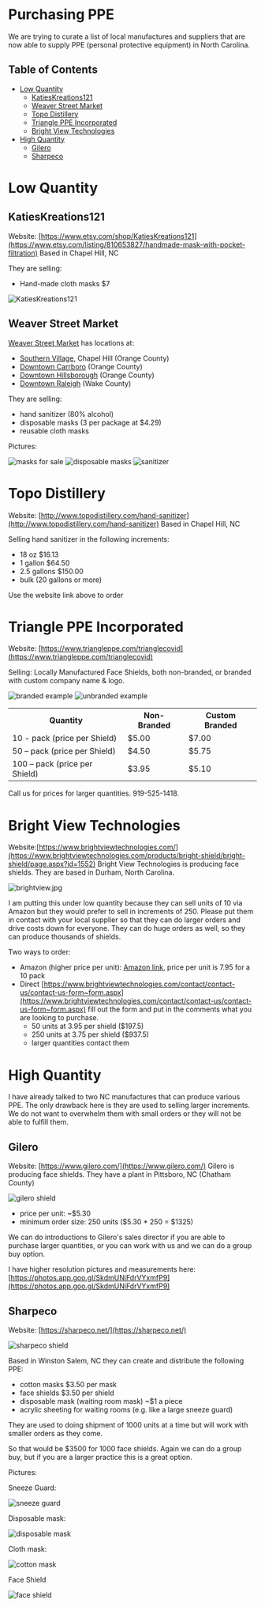# Purchasing PPE

We are trying to curate a list of local manufactures and suppliers that are now able to supply PPE (personal protective equipment) in North Carolina.

## Table of Contents

* [Low Quantity](#low-quantity)
   * [KatiesKreations121](#katieskreations121)
   * [Weaver Street Market](#weaver-street-market)
   * [Topo Distillery](#topo-distillery)
   * [Triangle PPE Incorporated](#triangle-ppe-incorporated)
   * [Bright View Technologies](#bright-view-technologies)
* [High Quantity](#high-quantity)
   * [Gilero](#gilero)
   * [Sharpeco](#sharpeco)

# Low Quantity

## KatiesKreations121

Website: [https://www.etsy.com/shop/KatiesKreations121](https://www.etsy.com/listing/810653827/handmade-mask-with-pocket-filtration)
Based in Chapel Hill, NC

They are selling:

- Hand-made cloth masks $7

![KatiesKreations121](../images/KatiesKreations121.jpeg)

## Weaver Street Market

[Weaver Street Market](https://www.weaverstreetmarket.coop/) has locations at:

- [Southern Village](https://goo.gl/maps/NeMVTn9aqiYBMj6J6), Chapel Hill (Orange County)
- [Downtown Carrboro](https://goo.gl/maps/55rcySwiaSEC3DVw6) (Orange County)
- [Downtown Hillsborough](https://goo.gl/maps/MzYf3RMJ9Nc9bQ6F6) (Orange County)
- [Downtown Raleigh](https://g.page/WeaverStreetMarketRaleigh) (Wake County)

They are selling:

- hand sanitizer (80% alcohol)
- disposable masks (3 per package at $4.29)
- reusable cloth masks

Pictures:

![masks for sale](../images/masksforsale.jpg)
![disposable masks](../images/disposable_mask.jpg)
![sanitizer](../images/sanitizer.jpg)

# Topo Distillery

Website: [http://www.topodistillery.com/hand-sanitizer](http://www.topodistillery.com/hand-sanitizer)
Based in Chapel Hill, NC

Selling hand sanitizer in the following increments:

- 18 oz $16.13
- 1 gallon $64.50
- 2.5 gallons $150.00
- bulk (20 gallons or more)

Use the website link above to order

# Triangle PPE Incorporated

Website:  [https://www.triangleppe.com/trianglecovid](https://www.triangleppe.com/trianglecovid)

Selling:  Locally Manufactured Face Shields, both non-branded, or branded with custom company name & logo.

![branded example](../images/Dunkin.jpg)
![unbranded example](../images/unbranded.jpg)

<table style="width:100%">
  <tr>
    <th>Quantity</th>
    <th>Non-Branded</th>
    <th>Custom Branded</th>
  </tr>
  <tr>
    <td>10 - pack (price per Shield)</td>
    <td>$5.00</td>
    <td>$7.00</td>
  </tr>
  <tr>
    <td>50 – pack (price per Shield)</td>
    <td>$4.50</td>
    <td>$5.75</td>
  </tr>
  <tr>
    <td>100 – pack (price per Shield)</td>
    <td>$3.95</td>
    <td>$5.10</td>
  </tr>  
</table>

Call us for prices for larger quantities.  919-525-1418.

# Bright View Technologies

Website:[https://www.brightviewtechnologies.com/](https://www.brightviewtechnologies.com/products/bright-shield/bright-shield/page.aspx?id=1552)
Bright View Technologies is producing face shields. They are based in Durham, North Carolina.

![brightview.jpg](../images/brightview.jpg)

I am putting this under low quantity because they can sell units of 10 via Amazon but they would prefer to sell in increments of 250.  Please put them in contact with your local supplier so that they can do larger orders and drive costs down for everyone.  They can do huge orders as well, so they can produce thousands of shields.

Two ways to order:
- Amazon (higher price per unit): [Amazon link](https://www.amazon.com/dp/B087N14Q48/ref=cm_sw_em_r_mt_dp_U_TQaVEb9BF6G2H), price per unit is 7.95 for a 10 pack
- Direct [https://www.brightviewtechnologies.com/contact/contact-us/contact-us-form~form.aspx](https://www.brightviewtechnologies.com/contact/contact-us/contact-us-form~form.aspx) fill out the form and put in the comments what you are looking to purchase.
  - 50 units at 3.95 per shield ($197.5)
  - 250 units at 3.75 per shield ($937.5)
  - larger quantities contact them

# High Quantity

I have already talked to two NC manufactures that can produce various PPE.  The only drawback here is they are used to selling larger increments.  We do not want to overwhelm them with small orders or they will not be able to fulfill them.

## Gilero

Website: [https://www.gilero.com/](https://www.gilero.com/)
Gilero is producing face shields.  They have a plant in Pittsboro, NC (Chatham County)

![gilero shield](../images/gilero_shield.jpg)

- price per unit: ~$5.30
- minimum order size: 250 units ($5.30 * 250 = $1325)

We can do introductions to Gilero's sales director if you are able to purchase larger quantities, or you can work with us and we can do a group buy option.

I have higher resolution pictures and measurements here: [https://photos.app.goo.gl/SkdmUNiFdrVYxmfP9](https://photos.app.goo.gl/SkdmUNiFdrVYxmfP9)

## Sharpeco

Website: [https://sharpeco.net/](https://sharpeco.net/)

![sharpeco shield](../images/sharpeco2.jpeg)

Based in Winston Salem, NC they can create and distribute the following PPE:

- cotton masks $3.50 per mask
- face shields $3.50 per shield
- disposable mask (waiting room mask) ~$1 a piece
- acrylic sheeting for waiting rooms (e.g. like a large sneeze guard)

They are used to doing shipment of 1000 units at a time but will work with smaller orders as they come.

So that would be $3500 for 1000 face shields.  Again we can do a group buy, but if you are a larger practice this is a great option.

Pictures:

Sneeze Guard:

![sneeze guard](../images/sneezeguard.jpg)

Disposable mask:

![disposable mask](../images/disposable.jpg)

Cloth mask:

![cotton mask](../images/cotton.jpg)

Face Shield

![face shield](../images/sharpeco.jpeg)
